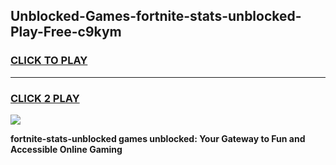 
## Unblocked-Games-fortnite-stats-unblocked-Play-Free-c9kym
<h3>
<a href="https://premium76.site?title=fortnite-stats-unblocked&ref=18A1">CLICK TO PLAY</a></h3>
<hr>

<h3>
<a href="https://premium76.site?title=fortnite-stats-unblocked&ref=18A1">CLICK 2 PLAY</a>
  
</h3>

<a href="https://premium76.site?title=fortnite-stats-unblocked&ref=18A1"><img src="https://clearcache.store/games.png"></a>


**fortnite-stats-unblocked games unblocked: Your Gateway to Fun and Accessible Online Gaming**
